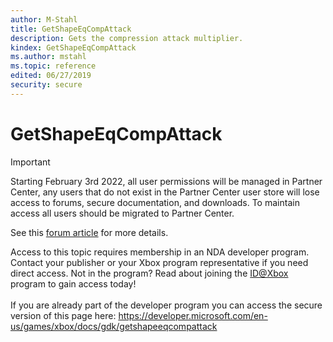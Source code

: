 ```yaml
---
author: M-Stahl
title: GetShapeEqCompAttack
description: Gets the compression attack multiplier.
kindex: GetShapeEqCompAttack
ms.author: mstahl
ms.topic: reference
edited: 06/27/2019
security: secure
---
```


# GetShapeEqCompAttack
> [!IMPORTANT]
> Starting February 3rd 2022, all user permissions will be managed in Partner Center, any users that do not exist in the Partner Center user store will lose access to forums, secure documentation, and downloads. To maintain access all users should be migrated to Partner Center. <p></p>See this <a href="https://forums.xboxlive.com/articles/132187/breaking-change-user-access-for-forums-secure-docu.html">forum article</a> for more details.  

 Access to this topic requires membership in an NDA developer program. Contact your publisher or your Xbox program representative if you need direct access. Not in the program? Read about joining the <a href="https://www.xbox.com/Developers/id">ID@Xbox</a> program to gain access today!  <br/><br/>If you are already part of the developer program you can access the secure version of this page here: <a target="_blank" href="https://developer.microsoft.com/en-us/games/xbox/docs/gdk/getshapeeqcompattack">https://developer.microsoft.com/en-us/games/xbox/docs/gdk/getshapeeqcompattack</a>
